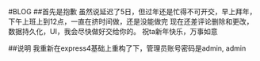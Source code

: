 #BLOG
##首先是抱歉
虽然说延迟了5日，但过年还是忙得不可开交，早上拜年，下午上班上到12点，一直在挤时间做，还是没能做完
现在还差评论删除和更改，数据持久化，UI，我会尽快做好交给你的。
祝ta新年快乐，万事如意

##说明
我重新在express4基础上重构了下，管理员账号密码是admin, admin